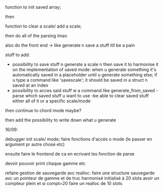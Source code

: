 
function to init saved array;

then

function to clear a scale/ add a scale;


then do all of the parsing lmao

also do the front end -> like generate n save a stuff itll be a pain












stuff to add:


- possibility to save stuff n generate a scale n then save it to harmonise it
    on the implementation of saved mode:
            when u generate something it's automatically saved in a placeholder until u generate something else; if u type a command like 'savescale'; it should be saved in a struct n saved at an index
- possibility to acces said stuff w a command like generate_from_saved
-parse which saved stuff u want to use
-be able to clear saved stuff either all of it or a specific scale/mode



then continue to chord mode maybe?



then add the possibility to write down what u generate

16/09:

debugger init scale/ mode; faire fonctions d'accès o mode (le passer en argument pr autre chose etc)

ensuite faire le frontend de ca en ecrivant les fonction de parse

devoir pouvoir print chaque gamme etc

refaire gestion de sauvegarde avc realloc: faire une structure sauvegarde avc un pointeur de gamme et de truc harmonisé initialisé à 20 slots
avoir un compteur plein et si compt=20 faire un realloc de 10 slots 

